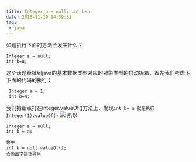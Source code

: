 ```yaml
---
title: Integer a = null; int b=a;
date: 2018-11-29 14:39:31
tag:
 - java
---
```


如题执行下面的方法会发生什么？
```
Integer a = null;
int b=a;
```
<!-- more -->
这个话题牵扯到java的基本数据类型对应的对象类型的自动拆箱，首先我们考虑下下面的代码的执行：
```
 Integer a = 1;
 int b=a;
```
我们把断点打在Integer.valueOf()方法上，发现```int b= a 就是执行 Integer(1).valueOf()```
![](https://ww1.sinaimg.cn/large/007iUjdily1fxoxhtdh5qj30h103udfy)
所以
```
Integer a = null;
int b = a;

等于
int b = null.valueOf();
会抛出空指针异常

```

